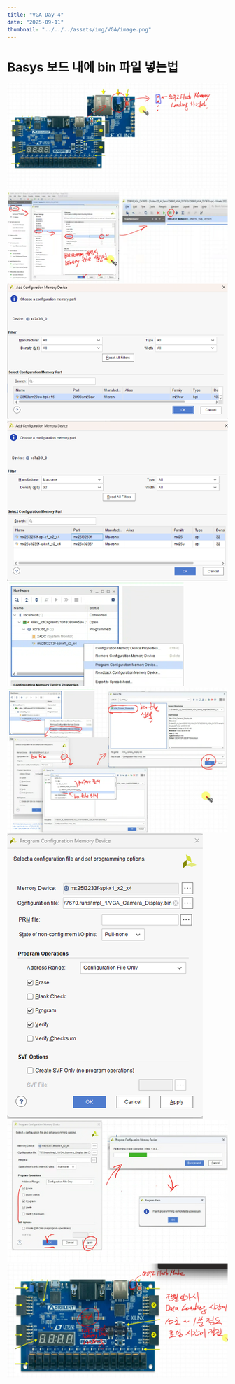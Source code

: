 ```yaml
---
title: "VGA Day-4"
date: "2025-09-11"
thumbnail: "../../../assets/img/VGA/image.png"
---
```


# Basys 보드 내에 bin 파일 넣는법
![alt text](<../../../assets/img/VGA/day-4/스크린샷 2025-09-11 094003.png>) ![alt text](<../../../assets/img/VGA/day-4/스크린샷 2025-09-11 094428.png>) ![alt text](<../../../assets/img/VGA/day-4/스크린샷 2025-09-11 095010.png>) ![alt text](<../../../assets/img/VGA/day-4/스크린샷 2025-09-11 095140.png>) ![alt text](<../../../assets/img/VGA/day-4/스크린샷 2025-09-11 095409.png>) ![alt text](<../../../assets/img/VGA/day-4/스크린샷 2025-09-11 095816.png>) ![alt text](<../../../assets/img/VGA/day-4/스크린샷 2025-09-11 095831.png>) ![alt text](<../../../assets/img/VGA/day-4/스크린샷 2025-09-11 100037.png>) ![alt text](<../../../assets/img/VGA/day-4/스크린샷 2025-09-11 100303.png>)